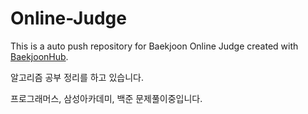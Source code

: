 # Online-Judge
This is a auto push repository for Baekjoon Online Judge created with [BaekjoonHub](https://github.com/BaekjoonHub/BaekjoonHub).

알고리즘 공부 정리를 하고 있습니다.

프로그래머스, 삼성아카데미, 백준 문제풀이중입니다.
